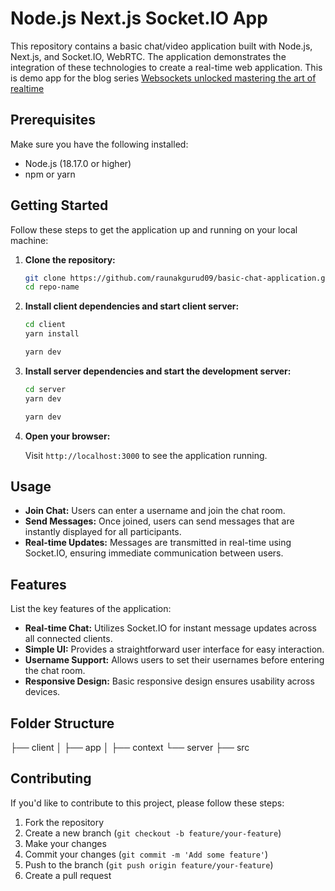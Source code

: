 # Node.js Next.js Socket.IO App

This repository contains a basic chat/video application built with Node.js, Next.js, and Socket.IO, WebRTC. The application demonstrates the integration of these technologies to create a real-time web application.
This is demo app for the blog series [Websockets unlocked mastering the art of realtime](https://raunakgurud.hashnode.dev/websockets-unlocked-mastering-the-art-of-real-time-communication)

## Prerequisites

Make sure you have the following installed:

- Node.js (18.17.0 or higher)
- npm or yarn

## Getting Started

Follow these steps to get the application up and running on your local machine:

1. **Clone the repository:**

    ```bash
    git clone https://github.com/raunakgurud09/basic-chat-application.git
    cd repo-name
    ```

2. **Install client dependencies and start client server:**

    ```bash
    cd client
    yarn install

    yarn dev
    ```

3. **Install server dependencies and start the development server:**

    ```bash
    cd server
    yarn dev

    yarn dev
    ```

4. **Open your browser:**

    Visit `http://localhost:3000` to see the application running.

## Usage

- **Join Chat:** Users can enter a username and join the chat room.
- **Send Messages:** Once joined, users can send messages that are instantly displayed for all participants.
- **Real-time Updates:** Messages are transmitted in real-time using Socket.IO, ensuring immediate communication between users.

## Features

List the key features of the application:

- **Real-time Chat:** Utilizes Socket.IO for instant message updates across all connected clients.
- **Simple UI:** Provides a straightforward user interface for easy interaction.
- **Username Support:** Allows users to set their usernames before entering the chat room.
- **Responsive Design:** Basic responsive design ensures usability across devices.

## Folder Structure

├── client
│   ├── app
│   ├── context
└── server
    ├── src

## Contributing

If you'd like to contribute to this project, please follow these steps:

1. Fork the repository
2. Create a new branch (`git checkout -b feature/your-feature`)
3. Make your changes
4. Commit your changes (`git commit -m 'Add some feature'`)
5. Push to the branch (`git push origin feature/your-feature`)
6. Create a pull request
